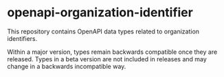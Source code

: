 # openapi-organization-identifier

This repository contains OpenAPI data types related to organization identifiers.

Within a major version, types remain backwards compatible once they are released.
Types in a beta version are not included in releases and may change in a backwards incompatible way.
